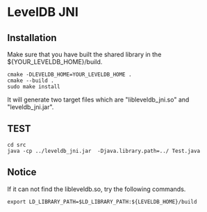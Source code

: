 # LevelDB JNI
## Installation

Make sure that you have built the shared library in the ${YOUR_LEVELDB_HOME}/build.

```shell
cmake -DLEVELDB_HOME=YOUR_LEVELDB_HOME .
cmake --build .
sudo make install
```

It will generate two target files which are "libleveldb_jni.so" and "leveldb_jni.jar".

## TEST
```shell
cd src
java -cp ../leveldb_jni.jar  -Djava.library.path=../ Test.java
```

## Notice
If it can not find the libleveldb.so, try the following commands.

```shell
export LD_LIBRARY_PATH=$LD_LIBRARY_PATH:${LEVELDB_HOME}/build
```